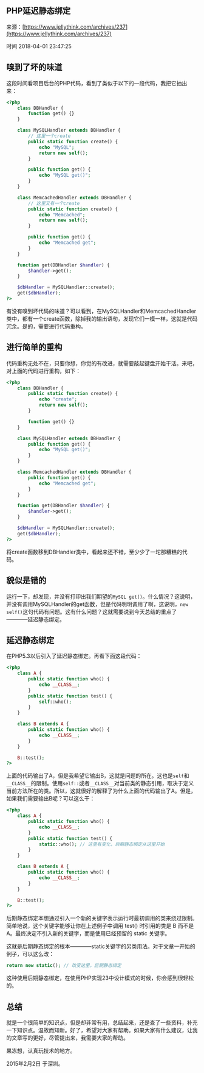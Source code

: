 ## PHP延迟静态绑定

来源：[https://www.jellythink.com/archives/237](https://www.jellythink.com/archives/237)

时间 2018-04-01 23:47:25



## 嗅到了坏的味道

这段时间看项目后台的PHP代码，看到了类似于以下的一段代码，我把它抽出来：

```php
<?php
    class DBHandler {
        function get() {}
    }

    class MySQLHandler extends DBHandler {
        // 这里一个create
        public static function create() {
            echo "MySQL";
            return new self();
        }

        public function get() {
            echo "MySQL get()";
        }
    }

    class MemcachedHandler extends DBHandler {
        // 这里又有一个create
        public static function create() {
            echo "Memcached";
            return new self();
        }

        public function get() {
            echo "Memcached get";
        }
    }

    function get(DBHandler $handler) {
        $handler->get();
    }

    $dbHandler = MySQLHandler::create();
    get($dbHandler);
?>
```

有没有嗅到坏代码的味道？可以看到，在MySQLHandler和MemcachedHandler类中，都有一个create函数，除掉我的输出语句，发现它们一模一样，这就是代码冗余。是的，需要进行代码重构。


## 进行简单的重构

代码重构无处不在，只要你想，你觉的有改进，就需要敲起键盘开始干活。来吧，对上面的代码进行重构，如下：

```php
<?php
    class DBHandler {
        public static function create() {
            echo "create";
            return new self();
        }

        function get() {}
    }

    class MySQLHandler extends DBHandler {
        public function get() {
            echo "MySQL get()";
        }
    }

    class MemcachedHandler extends DBHandler {
        public function get() {
            echo "Memcached get";
        }
    }

    function get(DBHandler $handler) {
        $handler->get();
    }

    $dbHandler = MySQLHandler::create();
    get($dbHandler);
?>
```

将create函数移到DBHandler类中，看起来还不错，至少少了一坨那糟糕的代码。


## 貌似是错的

运行一下，却发现，并没有打印出我们期望的`MySQL get()`。什么情况？这说明，并没有调用MySQLHandler的get函数，但是代码明明调用了啊，这说明，`new self()`这句代码有问题。这有什么问题？这就需要说到今天总结的重点了————延迟静态绑定。


## 延迟静态绑定

在PHP5.3以后引入了延迟静态绑定。再看下面这段代码：

```php
<?php
    class A {
        public static function who() {
            echo __CLASS__;
        }
        public static function test() {
            self::who();
        }
    }

    class B extends A {
        public static function who() {
            echo __CLASS__;
        }
    }

    B::test();
?>
```

上面的代码输出了A，但是我希望它输出B，这就是问题的所在。这也是`self`和`__CLASS__`的限制。使用`self::`或者`__CLASS__`对当前类的静态引用，取决于定义当前方法所在的类。所以，这就很好的解释了为什么上面的代码输出了A。但是，如果我们需要输出B呢？可以这么干：

```php
<?php
    class A {
        public static function who() {
            echo __CLASS__;
        }
        public static function test() {
            static::who(); // 这里有变化，后期静态绑定从这里开始
        }
    }

    class B extends A {
        public static function who() {
            echo __CLASS__;
        }
    }

    B::test();
?>
```

后期静态绑定本想通过引入一个新的关键字表示运行时最初调用的类来绕过限制。简单地说，这个关键字能够让你在上述例子中调用 test() 时引用的类是 B 而不是 A。最终决定不引入新的关键字，而是使用已经预留的 static 关键字。

这就是后期静态绑定的根本————static关键字的另类用法。对于文章一开始的例子，可以这么改：

```php
return new static(); // 改变这里，后期静态绑定
```

这种使用后期静态绑定，在使用PHP实现23中设计模式的时候，你会感到很轻松的。


## 总结

就是一个很简单的知识点，但是却非常有用，总结起来，还是查了一些资料，补充一下知识点。温故而知新。好了，希望对大家有帮助。如果大家有什么建议，让我的文章写的更好，尽管提出来，我需要大家的帮助。

果冻想，认真玩技术的地方。

2015年2月2日 于深圳。


